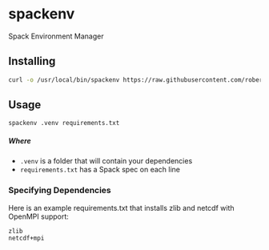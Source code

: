 # spackenv
Spack Environment Manager

## Installing
```bash
curl -o /usr/local/bin/spackenv https://raw.githubusercontent.com/robertdfrench/spackenv/master/spackenv; chmod +x /usr/local/bin/spackenv
```

## Usage
```
spackenv .venv requirements.txt
```

##### Where
* `.venv` is a folder that will contain your dependencies
* `requirements.txt` has a Spack spec on each line

### Specifying Dependencies
Here is an example requirements.txt that installs zlib and netcdf with OpenMPI support:

```
zlib
netcdf+mpi
```
